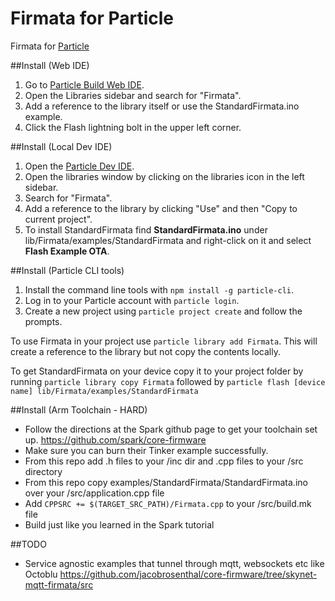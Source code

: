Firmata for Particle
====================

Firmata for [Particle](https://www.particle.io/)

##Install (Web IDE)
1. Go to [Particle Build Web IDE](https://build.particle.io/build).
2. Open the Libraries sidebar and search for "Firmata".
3. Add a reference to the library itself or use the StandardFirmata.ino example.
4. Click the Flash lightning bolt in the upper left corner.

##Install (Local Dev IDE)
1. Open the [Particle Dev IDE](https://www.particle.io/products/development-tools/particle-desktop-ide).
2. Open the libraries window by clicking on the libraries icon in the left sidebar.
3. Search for "Firmata".
4. Add a reference to the library by clicking "Use" and then "Copy to current project".
5. To install StandardFirmata find **StandardFirmata.ino** under lib/Firmata/examples/StandardFirmata and right-click on it and select **Flash Example OTA**.

##Install (Particle CLI tools)
1. Install the command line tools with `npm install -g particle-cli`.
2. Log in to your Particle account with `particle login`.
3. Create a new project using `particle project create` and follow the prompts.

To use Firmata in your project use `particle library add Firmata`. This will create a reference to the library but not copy the contents locally.

To get StandardFirmata on your device copy it to your project folder by running `particle library copy Firmata` followed by `particle flash [device name] lib/Firmata/examples/StandardFirmata`

##Install (Arm Toolchain - HARD)
* Follow the directions at the Spark github page to get your toolchain set up. https://github.com/spark/core-firmware
* Make sure you can burn their Tinker example successfully.
* From this repo add .h files to your /inc dir and .cpp files to your /src directory
* From this repo copy examples/StandardFirmata/StandardFirmata.ino over your /src/application.cpp file
* Add ```CPPSRC += $(TARGET_SRC_PATH)/Firmata.cpp``` to your /src/build.mk file
* Build just like you learned in the Spark tutorial

##TODO
* Service agnostic examples that tunnel through mqtt, websockets etc like Octoblu https://github.com/jacobrosenthal/core-firmware/tree/skynet-mqtt-firmata/src
